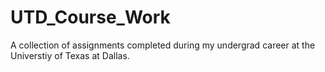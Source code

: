 # UTD_Course_Work
A collection of assignments completed during my undergrad career at the Universtiy of Texas at Dallas.
